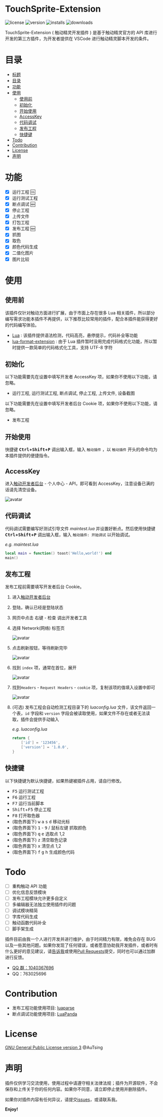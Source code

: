 # TouchSprite-Extension

![license](https://img.shields.io/github/license/AuTsing/touchsprite-extension)
![version](https://img.shields.io/visual-studio-marketplace/v/autsing.touchsprite-extension)
![installs](https://img.shields.io/visual-studio-marketplace/i/autsing.touchsprite-extension)
![downloads](https://img.shields.io/visual-studio-marketplace/d/autsing.touchsprite-extension)

TouchSprite-Extension ( 触动精灵开发插件 ) 是基于触动精灵官方的 API 库进行开发的第三方插件，为开发者提供在 VSCode 进行触动精灵脚本开发的条件。

# 目录

-   [标题](#TouchSprite-Extension)
-   [目录](#目录)
-   [功能](#功能)
-   [使用](#使用)
    -   [使用前](#使用前)
    -   [初始化](#初始化)
    -   [开始使用](#开始使用)
    -   [AccessKey](#AccessKey)
    -   [代码调试](#代码调试)
    -   [发布工程](#发布工程)
    -   [快捷键](#快捷键)
-   [Todo](#Todo)
-   [Contribution](#Contribution)
-   [License](#license)
-   [声明](#声明)

# 功能

-   [x] 运行工程 🆒
-   [x] 运行测试工程
-   [x] 断点调试 🆕
-   [x] 停止工程
-   [x] 上传文件
-   [x] 打包工程
-   [x] 发布工程 🆕
-   [x] 抓图
-   [x] 取色
-   [x] 颜色代码生成
-   [x] 二值化图片
-   [x] 图片比较

# 使用

## 使用前

该插件仅针对触动方面进行扩展，由于市面上存在很多 Lua 相关插件，所以部分编写需求功能本插件不再提供，以下推荐比较常用的插件，配合本插件能获得更好的代码编写体验。

-   [Lua](https://marketplace.visualstudio.com/items?itemName=sumneko.lua) : 该插件提供语法检测，代码高亮，悬停提示，代码补全等功能
-   [lua-format-extension](https://marketplace.visualstudio.com/items?itemName=autsing.lua-format-extension) : 由于 Lua 插件暂时没用完成代码格式化功能，所以暂时提供一款简单的代码格式化工具，支持 UTF-8 字符

## 初始化

以下功能需要先在设置中填写开发者 AccessKey 项，如果你不使用以下功能，请忽略。

-   运行工程, 运行测试工程, 断点调试, 停止工程, 上传文件, 设备截图

以下功能需要先在设置中填写开发者后台 Cookie 项，如果你不使用以下功能，请忽略。

-   发布工程

## 开始使用

快捷键 **<kbd>Ctrl</kbd>+<kbd>Shift</kbd>+<kbd>P</kbd>** 调出输入框，输入 `触动插件` ，以 `触动插件` 开头的命令均为本插件提供的便捷指令。

## AccessKey

进入[触动开发者后台](https://dev.touchsprite.com/) - 个人中心 - API，即可看到 AccessKey，注意设备已满的话请先清空设备。

![avatar]()

## 代码调试

代码调试需要编写好测试引导文件 _maintest.lua_ 并设置好断点。然后使用快捷键 **<kbd>Ctrl</kbd>+<kbd>Shift</kbd>+<kbd>P</kbd>** 调出输入框，输入 `触动插件: 开始调试` 以开始调试。

_e.g. maintest.lua_

```lua
local main = function() toast('Hello,world!') end
main()
```

## 发布工程

发布工程前需要填写开发者后台 Cookie。

1. 进入[触动开发者后台](https://dev.touchsprite.com/)

2. 登陆，确认已经是登陆状态

3. 网页中点击 右键 - 检查 调出开发者工具

4. 选择 Network(网络) 标签页

    ![avatar]()

5. 点击刷新按钮，等待刷新完毕

    ![avatar]()

6. 找到 `index` 项，通常在首位，展开

    ![avatar]()

7. 找到`Headers` - `Request Headers` - `cookie` 项，复制该项的值填入设置中即可

    ![avatar]()

8. (可选) 发布工程会自动检测工程目录下的 _luaconfig.lua_ 文件，该文件返回一个表，`id` 字段和 `version` 字段会被读取使用，如果文件不存在或者无法读取，插件会提供手动输入

    _e.g. luaconfig.lua_

    ```lua
    return {
        ['id'] = '123456',
        ['version'] = '1.0.0',
    }
    ```

## 快捷键

以下快捷键为默认快捷键，如果热键被插件占用，请自行修改。

-   <kbd>F5</kbd> 运行测试工程
-   <kbd>F6</kbd> 运行工程
-   <kbd>F7</kbd> 运行当前脚本
-   <kbd>Shift</kbd>+<kbd>F5</kbd> 停止工程
-   <kbd>F8</kbd> 打开取色器
-   (取色界面下) <kbd>w</kbd> <kbd>a</kbd> <kbd>s</kbd> <kbd>d</kbd> 移动光标
-   (取色界面下) <kbd>1</kbd> - <kbd>9</kbd> / <kbd>鼠标左键</kbd> 抓取颜色
-   (取色界面下) <kbd>q</kbd> <kbd>e</kbd> 选取点 1,2
-   (取色界面下) <kbd>z</kbd> 清空取色记录
-   (取色界面下) <kbd>x</kbd> 清空点 1,2
-   (取色界面下) <kbd>f</kbd> <kbd>g</kbd> <kbd>h</kbd> 生成颜色代码

# Todo

-   [ ] 重构触动 API 功能
-   [ ] 优化信息反馈模块
-   [ ] 发布工程模块允许更多自定义
-   [ ] 多编辑器无法独立使用插件的问题
-   [ ] 调试模块精简
-   [ ] 字库代码生成
-   [ ] 触动函数代码补全
-   [ ] 脚手架生成

插件目前由我一个人进行开发并进行维护，由于时间精力有限，难免会存在 BUG 以及一些其他问题。如果你发现了任何错误，或者愿意协助我开发插件，或者时有什么更好的意见建议，请[告诉我](https://github.com/AuTsing/touchsprite-extension/issues)或使用[Pull Requests](https://github.com/AuTsing/touchsprite-extension/pulls)提交，同时也可以通过加群进行反馈。

-   [QQ 群：1040367696](http://shang.qq.com/wpa/qunwpa?idkey=4568016974574bb1af0fa76337d4d55dd9f16509238b1ff7c6f0e79655654d1b)
-   QQ：763025696

# Contribution

-   发布工程功能使用项目: [luaparse](https://github.com/fstirlitz/luaparse)
-   断点调试功能使用项目: [LuaPanda](https://github.com/Tencent/LuaPanda)

# License

[GNU General Public License version 3](https://github.com/AuTsing/touchsprite-extension/blob/master/LICENSE) @AuTsing

# 声明

插件仅供学习交流使用，使用过程中请遵守相关法律法规；插件为开源软件，不会保存和上传关于你的任何内容。如果你不同意，请立即停止使用并删除插件。

如果你对插件内容有任何异议，请提交[issues](https://github.com/AuTsing/touchsprite-extension/issues)，或请联系我。

**Enjoy!**
